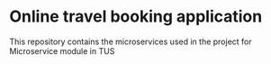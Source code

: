 # Online travel booking application
This repository contains the microservices used in the project for Microservice module in TUS  
